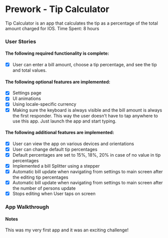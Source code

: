 # Prework - Tip Calculator
Tip Calculator is an app that calculates the tip as a percentage of the total amount charged for IOS.
Time Spent: 8 hours

### User Stories

#### The following **required** functionality is complete:
- [x] User can enter a bill amount, choose a tip percentage, and see the tip and total values.

#### The following **optional** features are implemented:
- [x] Settings page
- [x] UI animations
- [x] Using locale-specific currency
- [x] Making sure the keyboard is always visible and the bill amount is always the first responder. This way the user doesn't have to tap anywhere to use this app. Just launch the app and start typing.

#### The following **additional** features are implemented:
- [x] User can view the app on various devices and orientations
- [x] User can change default tip percentages
- [x] Default percentages are set to 15%, 18%, 20% in case of no value in tip percentages
- [x] Implemented a bill Splitter using a stepper
- [x] Automatic bill update when navigating from settings to main screen after the editing tip percentages
- [x] Automatic bill update when navigating from settings to main screen after the number of persons update
- [x] Stops editing when User taps on screen

### App Walkthrough


#### Notes
This was my very first app and it was an exciting challenge!
